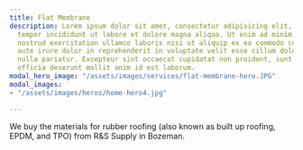 ```yaml
---
title: Flat Membrane
description: Lorem ipsum dolor sit amet, consectetur adipisicing elit, sed do eiusmod
  tempor incididunt ut labore et dolore magna aliqua. Ut enim ad minim veniam, quis
  nostrud exercitation ullamco laboris nisi ut aliquip ex ea commodo consequat. Duis
  aute irure dolor in reprehenderit in voluptate velit esse cillum dolore eu fugiat
  nulla pariatur. Excepteur sint occaecat cupidatat non proident, sunt in culpa qui
  officia deserunt mollit anim id est laborum.
modal_hero_image: "/assets/images/services/flat-membrane-hero.JPG"
modal_images:
- "/assets/images/heros/home-hero4.jpg"

---
```

We buy the materials for rubber roofing (also known as built up roofing, EPDM, and TPO) from R&S Supply in Bozeman.